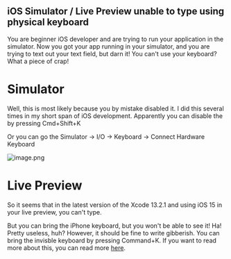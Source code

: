 ## iOS Simulator / Live Preview unable to type using physical keyboard

You are beginner iOS developer and are trying to run your application in the simulator. Now you got your app running in your simulator, and you are trying to text out your text field, but darn it! You can't use your keyboard? What a piece of crap!

# Simulator

Well, this is most likely because you by mistake disabled it. I did this several times in my short span of iOS development. Apparently you can disable the by pressing Cmd+Shift+K

Or you can go the Simulator -> I/O -> Keyboard -> Connect Hardware Keyboard

![image.png](https://cdn.hashnode.com/res/hashnode/image/upload/v1642806392899/WM8lDvE37.png)

# Live Preview

So it seems that in the latest version of the Xcode 13.2.1 and using iOS 15 in your live preview, you can't type.

But you can bring the iPhone keyboard, but you won't be able to see it! Ha! Pretty useless, huh? However, it should be fine to write gibberish. You can bring the invisble keyboard by pressing Command+K. If you want to read more about this, you can read more [here](https://developer.apple.com/forums/thread/681571).



